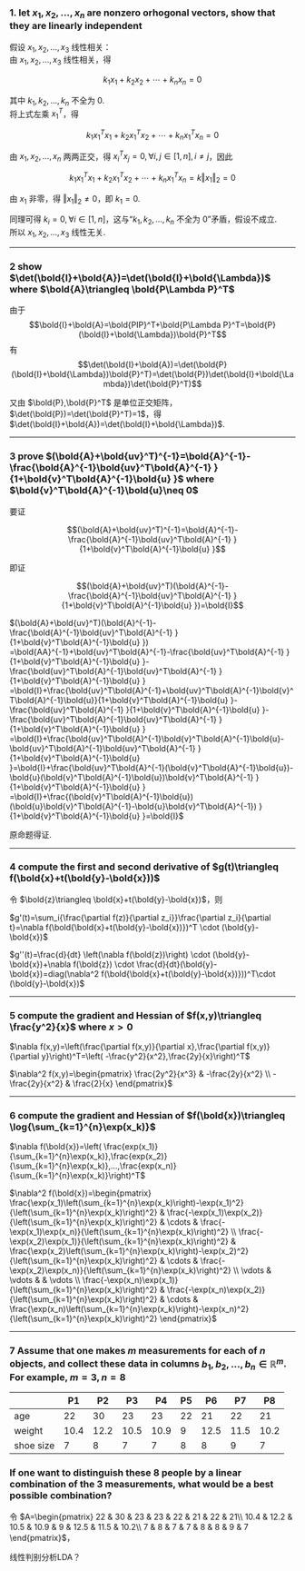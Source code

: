 ### 1. let $x_1,x_2,...,x_n$ are nonzero orhogonal vectors, show that they are linearly independent

假设 $x_1,x_2,...,x_3$ 线性相关：\
由 $x_1,x_2,...,x_3$ 线性相关，得

$$k_1x_1+k_2x_2+\cdots+k_nx_n=0$$

其中 $k_1,k_2,...,k_n$ 不全为 0.\
将上式左乘 $x_1^T$，得

$$k_1x_1^Tx_1+k_2x_1^Tx_2+\cdots+k_nx_1^Tx_n=0$$

由 $x_1,x_2,...,x_n$ 两两正交，得 $x_i^Tx_j=0, \forall i,j\in [1,n],i\neq j$，因此

$$k_1x_1^Tx_1+k_2x_1^Tx_2+\cdots+k_nx_1^Tx_n=k\Vert x_1\Vert_2=0$$

由 $x_1$ 非零，得 $\Vert x_1\Vert_2\neq 0$，即 $k_1=0$.

同理可得 $k_i=0,\forall i\in [1,n]$，这与“$k_1,k_2,...,k_n$ 不全为 0”矛盾，假设不成立.\
所以 $x_1,x_2,...,x_3$ 线性无关.

---

### 2 show $\det(\bold{I}+\bold{A})=\det(\bold{I}+\bold{\Lambda})$ where $\bold{A}\triangleq \bold{P\Lambda P}^T$

由于 
$$\bold{I}+\bold{A}=\bold{PIP}^T+\bold{P\Lambda P}^T=\bold{P}(\bold{I}+\bold{\Lambda})\bold{P}^T$$
有 
$$\det(\bold{I}+\bold{A})=\det(\bold{P}(\bold{I}+\bold{\Lambda})\bold{P}^T)=\det(\bold{P})\det(\bold{I}+\bold{\Lambda})\det(\bold{P}^T)$$

又由 $\bold{P},\bold{P}^T$ 是单位正交矩阵，$\det(\bold{P})=\det(\bold{P}^T)=1$，得 $\det(\bold{I}+\bold{A})=\det(\bold{I}+\bold{\Lambda})$.

---

### 3 prove $(\bold{A}+\bold{uv}^T)^{-1}=\bold{A}^{-1}-\frac{\bold{A}^{-1}\bold{uv}^T\bold{A}^{-1} }{1+\bold{v}^T\bold{A}^{-1}\bold{u} }$ where $\bold{v}^T\bold{A}^{-1}\bold{u}\neq 0$

要证 

$$(\bold{A}+\bold{uv}^T)^{-1}=\bold{A}^{-1}-\frac{\bold{A}^{-1}\bold{uv}^T\bold{A}^{-1} }{1+\bold{v}^T\bold{A}^{-1}\bold{u} }$$

 即证 

$$(\bold{A}+\bold{uv}^T)(\bold{A}^{-1}-\frac{\bold{A}^{-1}\bold{uv}^T\bold{A}^{-1} }{1+\bold{v}^T\bold{A}^{-1}\bold{u} })=\bold{I}$$

$(\bold{A}+\bold{uv}^T)(\bold{A}^{-1}-\frac{\bold{A}^{-1}\bold{uv}^T\bold{A}^{-1} }{1+\bold{v}^T\bold{A}^{-1}\bold{u} })
=\bold{AA}^{-1}+\bold{uv}^T\bold{A}^{-1}-\frac{\bold{uv}^T\bold{A}^{-1} }{1+\bold{v}^T\bold{A}^{-1}\bold{u} }-\frac{\bold{uv}^T\bold{A}^{-1}\bold{uv}^T\bold{A}^{-1} }{1+\bold{v}^T\bold{A}^{-1}\bold{u} }
=\bold{I}+\frac{\bold{uv}^T\bold{A}^{-1}+\bold{uv}^T\bold{A}^{-1}\bold{v}^T\bold{A}^{-1}\bold{u}}{1+\bold{v}^T\bold{A}^{-1}\bold{u} }-\frac{\bold{uv}^T\bold{A}^{-1} }{1+\bold{v}^T\bold{A}^{-1}\bold{u} }-\frac{\bold{uv}^T\bold{A}^{-1}\bold{uv}^T\bold{A}^{-1} }{1+\bold{v}^T\bold{A}^{-1}\bold{u} }
=\bold{I}+\frac{\bold{uv}^T\bold{A}^{-1}\bold{v}^T\bold{A}^{-1}\bold{u}-\bold{uv}^T\bold{A}^{-1}\bold{uv}^T\bold{A}^{-1} }{1+\bold{v}^T\bold{A}^{-1}\bold{u} }=\bold{I}+\frac{\bold{uv}^T\bold{A}^{-1}(\bold{v}^T\bold{A}^{-1}\bold{u})-\bold{u}(\bold{v}^T\bold{A}^{-1}\bold{u})\bold{v}^T\bold{A}^{-1} }{1+\bold{v}^T\bold{A}^{-1}\bold{u} }
=\bold{I}+\frac{(\bold{v}^T\bold{A}^{-1}\bold{u})(\bold{u}\bold{v}^T\bold{A}^{-1}-\bold{u}\bold{v}^T\bold{A}^{-1}) }{1+\bold{v}^T\bold{A}^{-1}\bold{u} }=\bold{I}$

原命题得证.

---

### 4 compute the first and second derivative of $g(t)\triangleq f(\bold{x}+t(\bold{y}-\bold{x}))$

令 $\bold{z}\triangleq \bold{x}+t(\bold{y}-\bold{x})$，则

$g'(t)=\sum_i{\frac{\partial f(z)}{\partial z_i}}\frac{\partial z_i}{\partial t}=\nabla f(\bold{\bold{x}+t(\bold{y}-\bold{x})})^T \cdot (\bold{y}-\bold{x})$

$g''(t)=\frac{d}{dt} \left(\nabla f(\bold{z})\right) \cdot (\bold{y}-\bold{x})+\nabla f(\bold{z}) \cdot \frac{d}{dt}(\bold{y}-\bold{x})=diag(\nabla^2 f(\bold{\bold{x}+t(\bold{y}-\bold{x})}))^T\cdot (\bold{y}-\bold{x})$

---

### 5 compute the gradient and Hessian of $f(x,y)\triangleq \frac{y^2}{x}$ where $x>0$

$\nabla f(x,y)=\left(\frac{\partial f(x,y)}{\partial x},\frac{\partial f(x,y)}{\partial y}\right)^T=\left( -\frac{y^2}{x^2},\frac{2y}{x}\right)^T$

$\nabla^2 f(x,y)=\begin{pmatrix}
\frac{2y^2}{x^3} & -\frac{2y}{x^2} \\
-\frac{2y}{x^2} & \frac{2}{x}
\end{pmatrix}$

---

### 6 compute the gradient and Hessian of $f(\bold{x})\triangleq \log{\sum_{k=1}^{n}\exp(x_k)}$

$\nabla f(\bold{x})=\left( \frac{exp(x_1)}{\sum_{k=1}^{n}\exp(x_k)},\frac{exp(x_2)}{\sum_{k=1}^{n}\exp(x_k)},...,\frac{exp(x_n)}{\sum_{k=1}^{n}\exp(x_k)}\right)^T$

$\nabla^2 f(\bold{x})=\begin{pmatrix}
\frac{\exp(x_1)\left(\sum_{k=1}^{n}\exp(x_k)\right)-\exp(x_1)^2}{\left(\sum_{k=1}^{n}\exp(x_k)\right)^2} & \frac{-\exp(x_1)\exp(x_2)}{\left(\sum_{k=1}^{n}\exp(x_k)\right)^2} & \cdots & \frac{-\exp(x_1)\exp(x_n)}{\left(\sum_{k=1}^{n}\exp(x_k)\right)^2} \\
\frac{-\exp(x_2)\exp(x_1)}{\left(\sum_{k=1}^{n}\exp(x_k)\right)^2} & \frac{\exp(x_2)\left(\sum_{k=1}^{n}\exp(x_k)\right)-\exp(x_2)^2}{\left(\sum_{k=1}^{n}\exp(x_k)\right)^2} & \cdots & \frac{-\exp(x_2)\exp(x_n)}{\left(\sum_{k=1}^{n}\exp(x_k)\right)^2} \\
\vdots & \vdots & & \vdots \\
\frac{-\exp(x_n)\exp(x_1)}{\left(\sum_{k=1}^{n}\exp(x_k)\right)^2} & \frac{-\exp(x_n)\exp(x_2)}{\left(\sum_{k=1}^{n}\exp(x_k)\right)^2} & \cdots & \frac{\exp(x_n)\left(\sum_{k=1}^{n}\exp(x_k)\right)-\exp(x_n)^2}{\left(\sum_{k=1}^{n}\exp(x_k)\right)^2}
\end{pmatrix}$

---

### 7 Assume that one makes $m$ measurements for each of $n$ objects, and collect these data in columns $b_1,b_2,...,b_n\in \mathbb{R}^m$. For example, $m=3,n=8$
||P1|P2|P3|P4|P5|P6|P7|P8|
|--|--|--|--|--|--|--|--|--|
|age|22|30|23|23|22|21|22|21|
|weight|10.4|12.2|10.5|10.9|9|12.5|11.5|10.2|
|shoe size|7|8|7|7|8|8|9|7|

### If one want to distinguish these 8 people by a linear combination of the  3 measurements, what would be a best possible combination?

令 $A=\begin{pmatrix}
22 & 30 & 23 & 23 & 22 & 21 & 22 & 21\\
10.4 & 12.2 & 10.5 & 10.9 & 9 & 12.5 & 11.5 & 10.2\\
7 & 8 & 7 & 7 & 8 & 8 & 9 & 7
\end{pmatrix}$，

线性判别分析LDA？